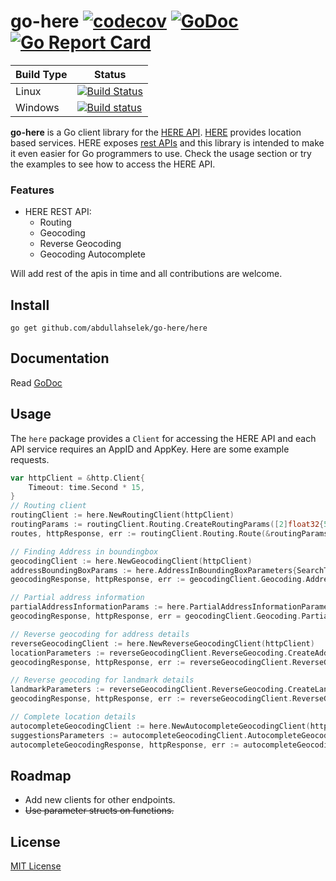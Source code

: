 # go-here [![codecov](https://codecov.io/gh/abdullahselek/go-here/branch/master/graph/badge.svg)](https://codecov.io/gh/abdullahselek/go-here) [![GoDoc](https://godoc.org/github.com/abdullahselek/go-here/here?status.svg)](https://godoc.org/github.com/abdullahselek/go-here/here) [![Go Report Card](https://goreportcard.com/badge/abdullahselek/go-here)](https://goreportcard.com/report/abdullahselek/go-here)

| Build Type | Status  |
| ---        | ---     |
| Linux | [![Build Status](https://travis-ci.org/abdullahselek/go-here.svg?branch=master)](https://travis-ci.org/abdullahselek/go-here) |
| Windows | [![Build status](https://ci.appveyor.com/api/projects/status/d9g1ehueqau9s57h?svg=true)](https://ci.appveyor.com/project/abdullahselek/go-here) |

**go-here** is a Go client library for the [HERE API](https://developer.here.com). [HERE](https://www.here.com) provides location based services. HERE exposes [rest APIs](https://developer.here.com/develop/rest-apis) and this library is intended to make it even easier for Go programmers to use. Check the usage section or try the examples to see how to access the HERE API.

### Features

* HERE REST API:
    * Routing
    * Geocoding
    * Reverse Geocoding
    * Geocoding Autocomplete

Will add rest of the apis in time and all contributions are welcome.

## Install

    go get github.com/abdullahselek/go-here/here

## Documentation

Read [GoDoc](https://godoc.org/github.com/abdullahselek/go-here/here)

## Usage

The `here` package provides a `Client` for accessing the HERE API and each API service requires an AppID and AppKey. Here are some example requests.

```go
var httpClient = &http.Client{
    Timeout: time.Second * 15,
}
// Routing client
routingClient := here.NewRoutingClient(httpClient)
routingParams := routingClient.Routing.CreateRoutingParams([2]float32{52.5160, 13.3779}, [2]float32{52.5206, 13.3862}, "appID", "appCode", []here.Enum{here.RouteMode.Fastest, here.RouteMode.Car, here.RouteMode.TrafficDefault})
routes, httpResponse, err := routingClient.Routing.Route(&routingParams)

// Finding Address in boundingbox
geocodingClient := here.NewGeocodingClient(httpClient)
addressBoundingBoxParams := here.AddressInBoundingBoxParameters{SearchText: "1 main", MapView: geocodingClient.Geocoding.CreateMapView([2]float32{42.3902, -71.1293}, [2]float32{42.3312, -71.0228}), Gen: 9, AppID: "appID", AppCode: "appCode"}
geocodingResponse, httpResponse, err := geocodingClient.Geocoding.AddressInBoundingBox(&addressBoundingBoxParams)

// Partial address information
partialAddressInformationParams := here.PartialAddressInformationParameters{HouseNumber: 425, Street: "randolph", City: "chicago", Country: "usa", Gen: 9, AppID: "appID", AppCode: "appCode"}
geocodingResponse, httpResponse, err = geocodingClient.Geocoding.PartialAddressInformation(&partialAddressInformationParams)

// Reverse geocoding for address details
reverseGeocodingClient := here.NewReverseGeocodingClient(httpClient)
locationParameters := reverseGeocodingClient.ReverseGeocoding.CreateAddressFromLocationParameters([2]float32{42.3902, -71.1293}, 250, here.ReverseGeocodingMode.RetrieveAddresses, 1, 9, "appID", "appCode")
geocodingResponse, httpResponse, err := reverseGeocodingClient.ReverseGeocoding.AddressFromLocation(&locationParameters)

// Reverse geocoding for landmark details
landmarkParameters := reverseGeocodingClient.ReverseGeocoding.CreateLandmarksParameters([2]float32{42.3902, -71.1293}, 1, 9, "appID", "appCode")
geocodingResponse, httpResponse, err := reverseGeocodingClient.ReverseGeocoding.Landmarks(&landmarkParameters)

// Complete location details
autocompleteGeocodingClient := here.NewAutocompleteGeocodingClient(httpClient)
suggestionsParameters := autocompleteGeocodingClient.AutocompleteGeocoding.CreateDetailsForSuggestionParameters("Pariser 1 Berl", "appID", "appCode")
autocompleteGeocodingResponse, httpResponse, err := autocompleteGeocodingClient.AutocompleteGeocoding.DetailsForSuggestion(&suggestionsParameters)
```

## Roadmap

* Add new clients for other endpoints.
* ~~Use parameter structs on functions.~~

## License

[MIT License](https://github.com/abdullahselek/go-here/blob/master/LICENSE)
